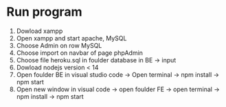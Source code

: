 # Run program
1. Dowload xampp 
2. Open xampp and start apache, MySQL 
3. Choose Admin on row MySQL
4. Choose import on navbar of page phpAdmin
5. Choose file heroku.sql in foulder database in BE -> input
6. Dowload nodejs version < 14 
7. Open foulder BE in visual studio code -> Open terminal -> npm install -> npm start
8. Open new window in visual code -> open foulder FE -> open terminal -> npm install -> npm start
